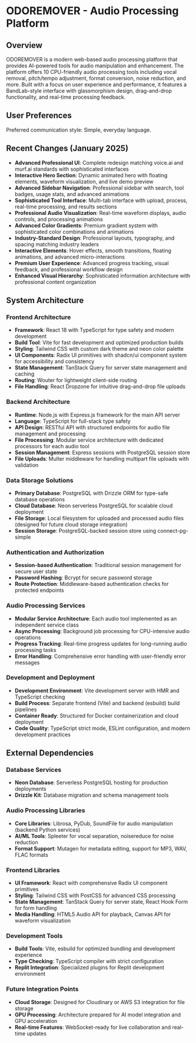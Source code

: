 # ODOREMOVER - Audio Processing Platform

## Overview

ODOREMOVER is a modern web-based audio processing platform that provides AI-powered tools for audio manipulation and enhancement. The platform offers 10 CPU-friendly audio processing tools including vocal removal, pitch/tempo adjustment, format conversion, noise reduction, and more. Built with a focus on user experience and performance, it features a BandLab-style interface with glassmorphism design, drag-and-drop functionality, and real-time processing feedback.

## User Preferences

Preferred communication style: Simple, everyday language.

## Recent Changes (January 2025)
- **Advanced Professional UI**: Complete redesign matching voice.ai and murf.ai standards with sophisticated interfaces
- **Interactive Hero Section**: Dynamic animated hero with floating elements, waveform visualization, and live demo preview
- **Advanced Sidebar Navigation**: Professional sidebar with search, tool badges, usage stats, and advanced animations
- **Sophisticated Tool Interface**: Multi-tab interface with upload, process, real-time processing, and results sections
- **Professional Audio Visualization**: Real-time waveform displays, audio controls, and processing animations
- **Advanced Color Gradients**: Premium gradient system with sophisticated color combinations and animations
- **Industry-Standard Design**: Professional layouts, typography, and spacing matching industry leaders
- **Interactive Elements**: Hover effects, smooth transitions, floating animations, and advanced micro-interactions
- **Premium User Experience**: Advanced progress tracking, visual feedback, and professional workflow design
- **Enhanced Visual Hierarchy**: Sophisticated information architecture with professional content organization

## System Architecture

### Frontend Architecture
- **Framework**: React 18 with TypeScript for type safety and modern development
- **Build Tool**: Vite for fast development and optimized production builds
- **Styling**: Tailwind CSS with custom dark theme and neon color palette
- **UI Components**: Radix UI primitives with shadcn/ui component system for accessibility and consistency
- **State Management**: TanStack Query for server state management and caching
- **Routing**: Wouter for lightweight client-side routing
- **File Handling**: React Dropzone for intuitive drag-and-drop file uploads

### Backend Architecture
- **Runtime**: Node.js with Express.js framework for the main API server
- **Language**: TypeScript for full-stack type safety
- **API Design**: RESTful API with structured endpoints for audio file management and processing
- **File Processing**: Modular service architecture with dedicated processors for each audio tool
- **Session Management**: Express sessions with PostgreSQL session store
- **File Uploads**: Multer middleware for handling multipart file uploads with validation

### Data Storage Solutions
- **Primary Database**: PostgreSQL with Drizzle ORM for type-safe database operations
- **Cloud Database**: Neon serverless PostgreSQL for scalable cloud deployment
- **File Storage**: Local filesystem for uploaded and processed audio files (designed for future cloud storage integration)
- **Session Storage**: PostgreSQL-backed session store using connect-pg-simple

### Authentication and Authorization
- **Session-based Authentication**: Traditional session management for secure user state
- **Password Hashing**: Bcrypt for secure password storage
- **Route Protection**: Middleware-based authentication checks for protected endpoints

### Audio Processing Services
- **Modular Service Architecture**: Each audio tool implemented as an independent service class
- **Async Processing**: Background job processing for CPU-intensive audio operations
- **Progress Tracking**: Real-time progress updates for long-running audio processing tasks
- **Error Handling**: Comprehensive error handling with user-friendly error messages

### Development and Deployment
- **Development Environment**: Vite development server with HMR and TypeScript checking
- **Build Process**: Separate frontend (Vite) and backend (esbuild) build pipelines
- **Container Ready**: Structured for Docker containerization and cloud deployment
- **Code Quality**: TypeScript strict mode, ESLint configuration, and modern development practices

## External Dependencies

### Database Services
- **Neon Database**: Serverless PostgreSQL hosting for production deployments
- **Drizzle Kit**: Database migration and schema management tools

### Audio Processing Libraries
- **Core Libraries**: Librosa, PyDub, SoundFile for audio manipulation (backend Python services)
- **AI/ML Tools**: Spleeter for vocal separation, noisereduce for noise reduction
- **Format Support**: Mutagen for metadata editing, support for MP3, WAV, FLAC formats

### Frontend Libraries
- **UI Framework**: React with comprehensive Radix UI component primitives
- **Styling**: Tailwind CSS with PostCSS for advanced CSS processing
- **State Management**: TanStack Query for server state, React Hook Form for form handling
- **Media Handling**: HTML5 Audio API for playback, Canvas API for waveform visualization

### Development Tools
- **Build Tools**: Vite, esbuild for optimized bundling and development experience
- **Type Checking**: TypeScript compiler with strict configuration
- **Replit Integration**: Specialized plugins for Replit development environment

### Future Integration Points
- **Cloud Storage**: Designed for Cloudinary or AWS S3 integration for file storage
- **GPU Processing**: Architecture prepared for AI model integration and GPU acceleration
- **Real-time Features**: WebSocket-ready for live collaboration and real-time updates